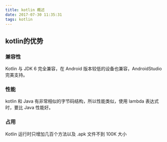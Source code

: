 ```yaml
---
title: kotlin 概述
date: 2017-07-30 11:35:31
tags: kotlin
---
```


## kotlin的优势

### 兼容性

Kotlin 与 JDK 6 完全兼容，在 Android 版本较低的设备也兼容，AndroidStudio 完美支持。

### 性能

kotlin 和 Java 有非常相似的字节码结构，所以性能类似，使用 lambda 表达式时，要比 Java 性能好。

### 占用

Kotlin 运行时只增加几百个方法以及 .apk 文件不到 100K 大小
